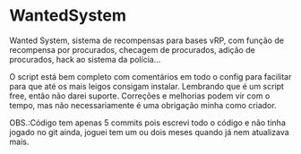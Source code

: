 # WantedSystem
Wanted System, sistema de recompensas para bases vRP, com função de recompensa por procurados, checagem de procurados, adição de procurados, hack ao sistema da polícia...

O script está bem completo com comentários em todo o config para facilitar para que até os mais leigos consigam instalar. Lembrando que é um script free, então não darei suporte.
Correções e melhorias podem vir com o tempo, mas não necessariamente é uma obrigação minha como criador.

OBS.:Código tem apenas 5 commits pois escrevi todo o código e não tinha jogado no git ainda, joguei tem um ou dois meses quando já nem atualizava mais.
